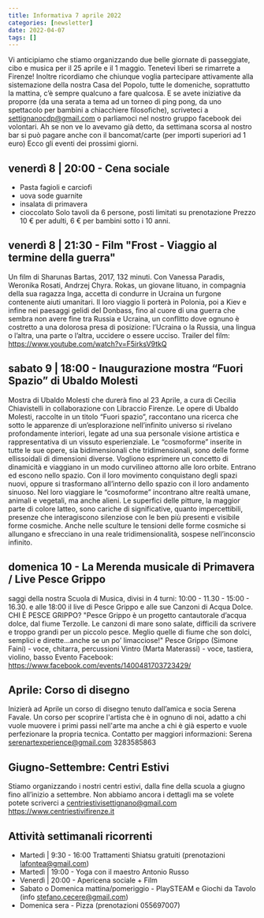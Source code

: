 ```yaml
---
title: Informativa 7 aprile 2022
categories: [newsletter]
date: 2022-04-07
tags: []
---
```


Vi anticipiamo che stiamo organizzando due belle giornate di passeggiate, cibo e musica per il 25 aprile e il 1 maggio. Tenetevi liberi se rimarrete a Firenze!
Inoltre ricordiamo che chiunque voglia partecipare attivamente alla sistemazione della nostra Casa del Popolo, tutte le domeniche, soprattutto la mattina, c’è sempre qualcuno a fare qualcosa. E se avete iniziative da proporre (da una serata a tema ad un torneo di ping pong, da uno spettacolo per bambini a chiacchiere filosofiche), scriveteci a settignanocdp@gmail.com o parliamoci nel nostro gruppo facebook dei volontari.
Ah se non ve lo avevamo già detto, da settimana scorsa al nostro bar si può pagare anche con il bancomat/carte (per importi superiori ad 1 euro)
Ecco gli eventi dei prossimi giorni.

## venerdì 8 | 20:00 - Cena sociale 
- Pasta fagioli e carciofi
- uova sode guarnite
- insalata di primavera
- cioccolato
Solo tavoli da 6 persone, posti limitati su prenotazione
Prezzo 10 € per adulti, 6 € per bambini sotto i 10 anni. 

## venerdì 8 | 21:30 - Film "Frost - Viaggio al termine della guerra"
Un film di Sharunas Bartas, 2017, 132 minuti. Con Vanessa Paradis, Weronika Rosati, Andrzej Chyra.
Rokas, un giovane lituano, in compagnia della sua ragazza Inga, accetta di condurre in Ucraina un furgone contenente aiuti umanitari. Il loro viaggio li porterà in Polonia, poi a Kiev e infine nei paesaggi gelidi del Donbass, fino al cuore di una guerra che sembra non avere fine tra Russia e Ucraina, un conflitto dove ognuno è costretto a una dolorosa presa di posizione: l’Ucraina o la Russia, una lingua o l’altra, una parte o l’altra, uccidere o essere ucciso.
Trailer del film: https://www.youtube.com/watch?v=F5irksV9tkQ

## sabato 9 | 18:00 - Inaugurazione mostra “Fuori Spazio” di Ubaldo Molesti
Mostra di Ubaldo Molesti che durerà fino al 23 Aprile, a cura di Cecilia Chiavistelli in collaborazione con Libraccio Firenze.
Le opere di Ubaldo Molesti, raccolte in un titolo “Fuori spazio”, raccontano una ricerca che sotto le apparenze di un’esplorazione nell’infinito universo si rivelano profondamente interiori, legate ad una sua personale visione artistica e rappresentativa di un vissuto esperienziale. Le “cosmoforme” inserite in tutte le sue opere, sia bidimensionali che tridimensionali, sono delle forme ellissoidali di dimensioni diverse. Vogliono esprimere un concetto di dinamicità e viaggiano in un modo curvilineo attorno alle loro orbite. Entrano ed escono nello spazio. Con il loro movimento conquistano degli spazi nuovi, oppure si trasformano all’interno dello spazio con il loro andamento sinuoso. Nel loro viaggiare le “cosmoforme” incontrano altre realtà umane, animali e vegetali, ma anche alieni. Le superfici delle pitture, la maggior parte di colore latteo, sono cariche di significative, quanto impercettibili, presenze che interagiscono silenziose con le ben più presenti e visibile forme cosmiche. Anche nelle sculture le tensioni delle forme cosmiche si allungano e sfrecciano in una reale tridimensionalità, sospese nell’inconscio infinito.

## domenica 10 - La Merenda musicale di Primavera / Live Pesce Grippo
saggi della nostra Scuola di Musica, divisi in 4 turni: 10:00 - 11.30 - 15:00 - 16.30.
e alle 18:00 il live di Pesce Grippo e alle sue Canzoni di Acqua Dolce.
CHI È PESCE GRIPPO?
"Pesce Grippo è un progetto cantautorale d’acqua dolce, dal fiume Terzolle.
Le canzoni di mare sono salate, difficili da scrivere e troppo grandi per un piccolo pesce.
Meglio quelle di fiume che son dolci, semplici e dirette…anche se un po’ limacciose!"
Pesce Grippo (Simone Faini) - voce, chitarra, percussioni
Vintro (Marta Materassi) - voce, tastiera, violino, basso
Evento Facebook: https://www.facebook.com/events/1400481703723429/

## Aprile: Corso di disegno
Inizierà ad Aprile un corso di disegno tenuto dall’amica e socia Serena Favale.
Un corso per scoprire l'artista che è in ognuno di noi, adatto a chi vuole muovere i primi passi nell'arte ma anche a chi è già esperto e vuole perfezionare la propria tecnica.
Contatto per maggiori informazioni: Serena serenartexperience@gmail.com 3283585863

## Giugno-Settembre: Centri Estivi
Stiamo organizzando i nostri centri estivi, dalla fine della scuola a giugno fino all’inizio a settembre. Non abbiamo ancora i dettagli ma se volete potete scriverci a centriestivisettignano@gmail.com  https://www.centriestivifirenze.it

## Attività settimanali ricorrenti
- Martedì | 9:30 - 16:00 Trattamenti Shiatsu gratuiti (prenotazioni lafontea@gmail.com)
- Martedì | 19:00 - Yoga con il maestro Antonio Russo
- Venerdì | 20:00 - Apericena sociale + Film
- Sabato o Domenica mattina/pomeriggio - PlaySTEAM e Giochi da Tavolo (info stefano.cecere@gmail.com)
- Domenica sera - Pizza (prenotazioni 055697007)

